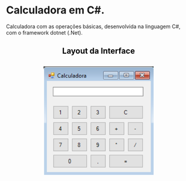 # Calculadora em C#.

<p>Calculadora com as operações básicas, desenvolvida na linguagem C#, com o framework dotnet (.Net).</p>

<h2 align="center" style="color:black"> Layout da Interface
<h2>

<h2 align="center">
<img alt="layout" src= "https://github.com/angelresende/Calculadora_Csharp/blob/main/Layout.PNG" width="300px">
</h2>
